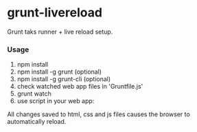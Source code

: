 grunt-livereload
================

Grunt taks runner + live reload setup.

### Usage

1. npm install
2. npm install -g grunt (optional)
3. npm install -g grunt-cli (optional)
5. check watched web app files in 'Gruntfile.js'
4. grunt watch
5. use script in your web app: <script src="http://localhost:35729/livereload.js"></script>

All changes saved to html, css and js files causes the browser to automatically reload.
